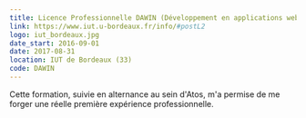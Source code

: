```yaml
---
title: Licence Professionnelle DAWIN (Développement en applications web et innovation numérique) 
link: https://www.iut.u-bordeaux.fr/info/#postL2 
logo: iut_bordeaux.jpg
date_start: 2016-09-01
date: 2017-08-31
location: IUT de Bordeaux (33)
code: DAWIN
---
```


Cette formation, suivie en alternance au sein d'Atos, m'a permise de me forger une réelle première expérience professionnelle.